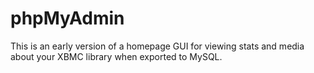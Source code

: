 # phpMyAdmin

This is an early version of a homepage GUI for viewing stats and media about your XBMC library when exported to MySQL.